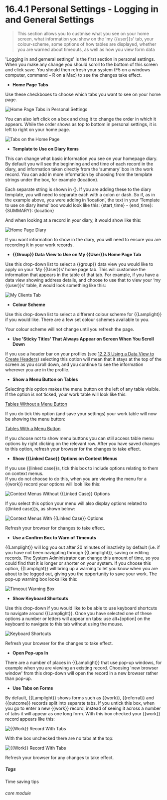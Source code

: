 #  16.4.1 Personal Settings - Logging in and General Settings

> This section allows you to custmise what you see on your home screen, what information you show on the 'my {{user}}s' tab, your colour-scheme, some options of how tables are displayed, whether you are warned about timeouts, as well as how you view form data

'Logging in and gerneral settings' is the first section in personal settings. When you make any change you should scroll to the bottom of this screen and click save. You should then refresh your system (F5 on a windows computer, command – R on a Mac) to see the changes take effect.

- **Home Page Tabs**

Use these checkboxes to choose which tabs you want to see on your home page. 

![Home Page Tabs in Personal Settings](16.4.1a.png)
    
You can also left click on a box and drag it to change the order in which it appears. While the order shows as top to bottom in personal settings, it is left to right on your home page. 
   
![Tabs on the Home Page](16.4.1b.png)

- **Template to Use on Diary Items**

This can change what basic information you see on your homepage diary. By default you will see the beginning and end time of each record in the diary, and information taken directly from the ‘summary’ box in the work record. You can add in more information by choosing from the template strings under the box, for example {location}. 

Each separate string is shown in {}. If you are adding these to the diary template, you will need to separate each with a colon or dash. So if, as in the example above, you were adding in ‘location’, the text in your ‘Template to use on diary items’ box would look like this:
{start_time} - {end_time}:  {SUMMARY}: {location}

And when looking at a record in your diary, it would show like this:

![Home Page Diary](16.4.1c.png)

If you want information to show in the diary, you will need to ensure you are recording it in your work records. 

- **{{Group}} Data View to Use on My {{User}}s Home Page Tab**

Use this drop-down list to select a {{group}} data view you would like to apply on your ‘My {{User}}s’ home page tab. This will customise the information that appears in the table of that tab. 
For example, if you have a data view showing address details, and choose to use that to view your ‘my {{user}}s’ table, it would look something like this:

![My Clients Tab](16.4.1d.png)

- **Colour Scheme**

Use this drop-down list to select a different colour scheme for {{Lamplight}} if you would like. There are a few set colour schemes available to you.  

Your colour scheme will not change until you refresh the page.

- **Use 'Sticky Titles' That Always Appear on Screen When You Scroll Down**

If you use a header bar on your profiles (see [12.2.3 Using a Data View to Create Headers](/help/index/p/12.2.3)) selecting this option will mean that it stays at the top of the screen as you scroll down, and you continue to see the information wherever you are in the profile.

- **Show a Menu Button on Tables**

Selecting this option makes the menu button on the left of any table visible.
If the option is not ticked, your work table will look like this:

[Tables Without a Menu Button](16.4.1e.png)

If you do tick this option (and save your settings) your work table will now be showing the menu button:

[Tables With a Menu Button](16.4.1f.png)

If you choose not to show menu buttons you can still access table menu options by right clicking on the relevant row.
After you have saved changes to this option, refresh your browser for the changes to take effect.

- **Show {{Linked Case}} Options on Context Menus**

If you use {{linked case}}s, tick this box to include options relating to them on context menus.  
If you do not choose to do this, when you are viewing the menu for a {{work}} record your options will look like this:

![Context Menus Without {{Linked Case}} Options](16.4.1g.png)

If you select this option your menu will also display options related to {{linked case}}s, as shown below: 

![Context Menus With {{Linked Case}} Options](16.4.1h.png)

Refresh your browser for changes to take effect.

- **Use a Confirm Box to Warn of Timeouts**

{{Lamplight}} will log you out after 20 minutes of inactivity by default (i.e. if you have not been navigating through {{Lamplight}}, saving or editing records. The System Administrator can change this amount of time, so you could find that it is longer or shorter on your system. If you choose this option, {{Lamplight}} will bring up a warning to let you know when you are about to be logged out, giving you the opportunity to save your work. The pop-up warning box looks like this:

![Timeout Warning Box](16.4.1i.png)
 
 - **Show Keyboard Shortcuts**

Use this drop-down if you would like to be able to use keyboard shortcuts to navigate around {{Lamplight}}. Once you have selected one of these options a number or letters will appear on tabs: use alt+[option] on the keyboard to navigate to this tab without using the mouse.
 
![Keyboard Shortcuts](16.4.1j.png)
 
Refresh your browser for the changes to take effect.
   
 - **Open Pop-ups In**
 
 There are a number of places in {{Lamplight}} that use pop-up windows, for example when you are viewing an existing record. Choosing 'new browser window' from this drop-down will open the record in a new browser rather than pop-up. 

- **Use Tabs on Forms**

By default, {{Lamplight}} shows forms such as {{work}}, {{referral}} and {{outcome}} records split into separate tabs. If you untick this box, when you go to enter a new {{work}} record, instead of seeing it across a number of tabs it will appear as one long form.
With this box checked your {{work}} record appears like this:

![{{Work}} Record With Tabs](16.4.1k.png)

With the box unchecked there are no tabs at the top:

![{{Work}} Record With Tabs](16.4.1l.png)


Refresh your browser for any changes to take effect.


##### Tags
Time saving tips

###### core module
